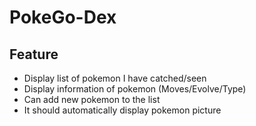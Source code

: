 # PokeGo-Dex

## Feature

- Display list of pokemon I have catched/seen
- Display information of pokemon (Moves/Evolve/Type)
- Can add new pokemon to the list
- It should automatically display pokemon picture